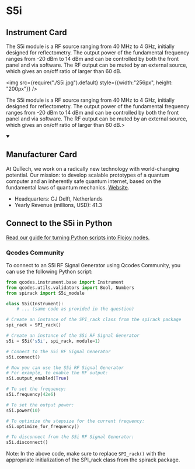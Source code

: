 
# S5i

## Instrument Card

<div className="flex">

<div>

The S5i module is a RF source ranging from 40 MHz to 4 GHz, initially designed for reflectometry. The output power of the fundamental frequency ranges from -20 dBm to 14 dBm and can be controlled by both the front panel and via software. The RF output can be muted by an external source, which gives an on/off ratio of larger than 60 dB.

</div>

<img src={require("./S5i.jpg").default} style={{width:"256px", height: "200px"}} />

</div>

The S5i module is a RF source ranging from 40 MHz to 4 GHz, initially designed for reflectometry. The output power of the fundamental frequency ranges from -20 dBm to 14 dBm and can be controlled by both the front panel and via software. The RF output can be muted by an external source, which gives an on/off ratio of larger than 60 dB.>

<details open>
<summary><h2>Manufacturer Card</h2></summary>

At QuTech, we work on a radically new technology with world-changing potential. Our mission: to develop scalable prototypes of a quantum computer and an inherently safe quantum internet, based on the fundamental laws of quantum mechanics. <a href="https://qutech.nl/">Website</a>.

<ul>
  <li>Headquarters: CJ Delft, Netherlands</li>
  <li>Yearly Revenue (millions, USD): 41.3</li>
</ul>
</details>

## Connect to the S5i in Python

[Read our guide for turning Python scripts into Flojoy nodes.](https://docs.flojoy.ai/custom-nodes/creating-custom-node/)


### Qcodes Community

To connect to an S5i RF Signal Generator using Qcodes Community, you can use the following Python script:

```python
from qcodes.instrument.base import Instrument
from qcodes.utils.validators import Bool, Numbers
from spirack import S5i_module

class S5i(Instrument):
    # ... (same code as provided in the question)

# Create an instance of the SPI_rack class from the spirack package
spi_rack = SPI_rack()

# Create an instance of the S5i RF Signal Generator
s5i = S5i('s5i', spi_rack, module=1)

# Connect to the S5i RF Signal Generator
s5i.connect()

# Now you can use the S5i RF Signal Generator
# For example, to enable the RF output:
s5i.output_enabled(True)

# To set the frequency:
s5i.frequency(42e6)

# To set the output power:
s5i.power(10)

# To optimize the stepsize for the current frequency:
s5i.optimize_for_frequency()

# To disconnect from the S5i RF Signal Generator:
s5i.disconnect()
```

Note: In the above code, make sure to replace `SPI_rack()` with the appropriate initialization of the SPI_rack class from the spirack package.

